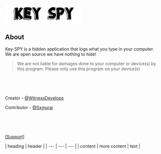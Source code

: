 <img src="IMG/keyspylogo.png" width = "250" length = "600">
                                                
                                                

## About

Key-SPY is a hidden application that logs what you type in your computer. We are open source we have nothing to hide! 
> We are not liable for damages done to your computer or device(s) by this program. Please only use this program on your device(s)
<br />
<br />
<br />
<p>Creator - <a href="https://github.com/WitnessDevelops">@WitnessDevelops</a><br /></p>
<p>Contributor - <a href="https://github.com/Sxmurai">@Sxmurai</a><br /></p>
<br />
<br />
<br />
<p><a href="https://discord.gg/8YtTqrM">[Support]</a><br /></p>

 | heading | header |
 | --- | --- | --- |
 | content | more content | text |
                                 
